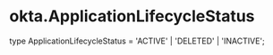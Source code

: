 # okta.ApplicationLifecycleStatus

type ApplicationLifecycleStatus = 'ACTIVE' | 'DELETED' | 'INACTIVE';

